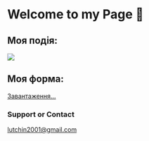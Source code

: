 # Welcome to my Page 🤗
## Моя подія:
<a target="_blank" href="https://calendar.google.com/event?action=TEMPLATE&amp;tmeid=NmRiYmp0NDFiMWtxOGxrZ3JwbWw4c3M4cWsgbHV0Y2hpbjIwMDFAbQ&amp;tmsrc=lutchin2001%40gmail.com"><img border="0" src="https://www.google.com/calendar/images/ext/gc_button1_uk.gif"></a>

## Моя форма:
<a href="https://docs.google.com/forms/d/e/1FAIpQLScpf7Rt7elS-di0qITmlEMQoiS6m_SxCjLvnTLf7dbgcMEVkg/viewform?embedded=true" width="700" height="520" frameborder="0" marginheight="0" marginwidth="0">Завантаження…</a>

### Support or Contact
lutchin2001@gmail.com
